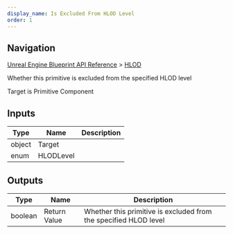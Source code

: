 ```yaml
---
display_name: Is Excluded From HLOD Level
order: 1
---
```

## Navigation

[Unreal Engine Blueprint API Reference](https://dev.epicgames.com/documentation/en-us/unreal-engine/BlueprintAPI) > [HLOD](https://dev.epicgames.com/documentation/en-us/unreal-engine/BlueprintAPI/HLOD)

Whether this primitive is excluded from the specified HLOD level

Target is Primitive Component

## Inputs

| Type | Name | Description |
| --- | --- | --- |
| object | Target |  |
| enum | HLODLevel |  |

## Outputs

| Type | Name | Description |
| --- | --- | --- |
| boolean | Return Value | Whether this primitive is excluded from the specified HLOD level |
